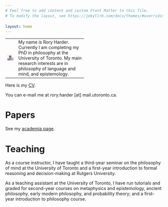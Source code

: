 ```yaml
---
# Feel free to add content and custom Front Matter to this file.
# To modify the layout, see https://jekyllrb.com/docs/themes/#overriding-theme-defaults

layout: home
---
```


<table style="max-width:50%" border="0">
  <tr>
    <td><img src="GMP9241edit.png" style="max-width:90%;"></td>
    <td>My name is Rory Harder. Currently I am completing my PhD in philosophy at the University of Toronto. My main research interests are in philosophy of language and mind, and epistemology.</td> 
  </tr>
</table>

Here is my <a href="RH_FULLCV.pdf">CV</a>.

You can e-mail me at rory.harder [at] mail.utoronto.ca.

# Papers

See my [academia page](https://utoronto.academia.edu/RoryHarder).

# Teaching

As a course instructor, I have taught a third-year seminar on the philosophy of mind at the University of Toronto and a first-year introduction to formal reasoning and decision-making at Rutgers University.

As a teaching assistant at the University of Toronto, I have run tutorials and graded for second-year courses on metaphysics and epistemology, ancient philosophy, early modern philosophy, and probability theory; and a first-year introduction to philosophy course.





